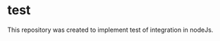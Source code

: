 # test
This repository was created to implement test of integration in nodeJs.



<!-- https://www.luiztools.com.br/post/tdd-como-criar-integration-tests-em-node-js-com-jest/


Parei  

Para isso, vamos criar um arquivo app.test.js, que conterá todos os testes do app.js. Comece esse arquivo carregando o módulo supertest e o app: -->